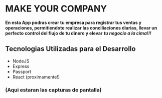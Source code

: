 # MAKE YOUR COMPANY

**En esta App podras crear tu empresa para registrar tus ventas y operaciones,  permitiendote realizar las conciliaciones diarias, llevar un perfecto control del flujo de tu dinero y  elevar** ***tu negocio a la cima!!!*** 

## Tecnologias Utilizadas para el Desarrollo

* NodeJS
* Express
* Passport
* React (proximamente!)


### (Aqui estaran las capturas de pantalla) 
